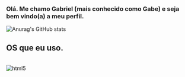 ### Olá. Me chamo Gabriel (mais conhecido como Gabe) e seja bem vindo(a) a meu perfil.

![Anurag's GitHub stats](https://github-readme-stats.vercel.app/api?username=gabbeee&show_icons=true&theme=transparent)

## OS que eu uso.

<div style="display: inline_block"><br/>
  <img align="center" alt="html5" src="https://img.shields.io/badge/Arch_Linux-1793D1?style=for-the-badge&logo=arch-linux&logoColor=white" />
  </div>
